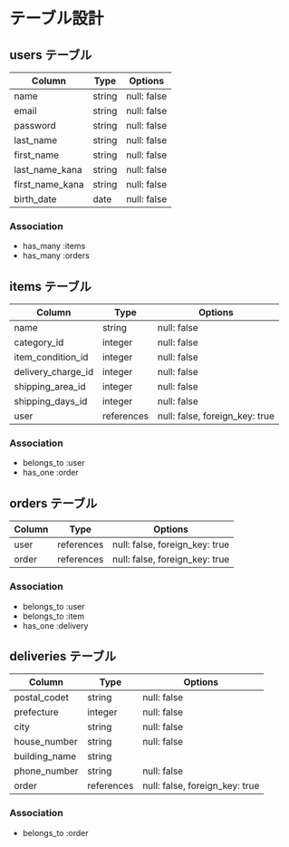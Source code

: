 # テーブル設計

## users テーブル

| Column          | Type    | Options     |
| --------------- | ------- | ----------- |
| name            | string  | null: false |
| email           | string  | null: false |
| password        | string  | null: false |
| last_name       | string  | null: false |
| first_name      | string  | null: false |
| last_name_kana  | string  | null: false |
| first_name_kana | string  | null: false |
| birth_date      | date    | null: false |

### Association

- has_many :items
- has_many :orders



## items テーブル

| Column             | Type       | Options                        |
| ------------------ | ---------- | ------------------------------ |
| name               | string     | null: false                    |
| category_id        | integer    | null: false                    |
| item_condition_id  | integer    | null: false                    |
| delivery_charge_id | integer    | null: false                    |
| shipping_area_id   | integer    | null: false                    |
| shipping_days_id   | integer    | null: false                    |
| user               | references | null: false, foreign_key: true |

### Association

- belongs_to :user
- has_one :order



## orders テーブル

| Column   | Type       | Options                        |
| -------- | ---------- | ------------------------------ |
| user     | references | null: false, foreign_key: true |
| order    | references | null: false, foreign_key: true |

### Association

- belongs_to :user
- belongs_to :item
- has_one :delivery



## deliveries テーブル

| Column        | Type       | Options                        |
| ------------- | ---------- | ------------------------------ |
| postal_codet  | string     | null: false                    |
| prefecture    | integer    | null: false                    |
| city          | string     | null: false                    |
| house_number  | string     | null: false                    |
| building_name | string     |                                |
| phone_number  | string     | null: false                    |
| order         | references | null: false, foreign_key: true |

### Association

- belongs_to :order
